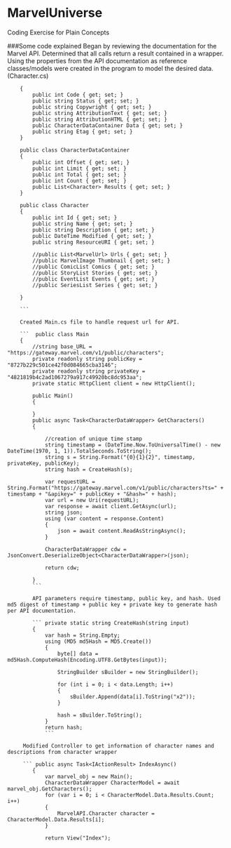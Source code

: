 # MarvelUniverse
Coding Exercise for Plain Concepts 


###Some code explained
Began by reviewing the documentation for the Marvel API. Determined that all calls return a result contained in a wrapper. Using the properties from the API documentation
as reference classes/models were created in the program to model the desired data.(Character.cs)  

``` public class CharacterDataWrapper
    {
        public int Code { get; set; }
        public string Status { get; set; }
        public string Copywright { get; set; }
        public string AttributionText { get; set; }
        public string AttributionHTML { get; set; }
        public CharacterDataContainer Data { get; set; }
        public string Etag { get; set; }
    }

    public class CharacterDataContainer
    {
        public int Offset { get; set; }
        public int Limit { get; set; }
        public int Total { get; set; }
        public int Count { get; set; }
        public List<Character> Results { get; set; }
    }

    public class Character
    {
        public int Id { get; set; }
        public string Name { get; set; }
        public string Description { get; set; }
        public DateTime Modified { get; set; }
        public string ResourceURI { get; set; }
        
        //public List<MarvelUrl> Urls { get; set; }
        //public MarvelImage Thumbnail { get; set; }
        //public ComicList Comics { get; set; }
        //public StoryList Stories { get; set; }
        //public EventList Events { get; set; }
        //public SeriesList Series { get; set; }

    }
    
    ```
    
    Created Main.cs file to handle request url for API. 
    
    ```  public class Main
    {
        //string base_URL = "https://gateway.marvel.com/v1/public/characters";
        private readonly string publicKey = "8727b229c501ce42f0d084665cba3146";
        private readonly string privateKey = "4821819b4c2ad1067279a917c49920bc8dc953aa";
        private static HttpClient client = new HttpClient();

        public Main()
        {

        }
        public async Task<CharacterDataWrapper> GetCharacters()
        {

            //creation of unique time stamp 
            string timestamp = (DateTime.Now.ToUniversalTime() - new DateTime(1970, 1, 1)).TotalSeconds.ToString();
            string s = String.Format("{0}{1}{2}", timestamp, privateKey, publicKey);
            string hash = CreateHash(s);

            var requestURL = String.Format("https://gateway.marvel.com/v1/public/characters?ts=" + timestamp + "&apikey=" + publicKey + "&hash=" + hash);
            var url = new Uri(requestURL);
            var response = await client.GetAsync(url);
            string json;
            using (var content = response.Content)
            {
                json = await content.ReadAsStringAsync();
            }

            CharacterDataWrapper cdw = JsonConvert.DeserializeObject<CharacterDataWrapper>(json);

            return cdw;

        }
        ```
        
        API parameters require timestamp, public key, and hash. Used md5 digest of timestamp + public key + private key to generate hash per API documentation.
        
        ``` private static string CreateHash(string input)
        {
            var hash = String.Empty;
            using (MD5 md5Hash = MD5.Create())
            {
                byte[] data = md5Hash.ComputeHash(Encoding.UTF8.GetBytes(input));

                StringBuilder sBuilder = new StringBuilder();

                for (int i = 0; i < data.Length; i++)
                {
                    sBuilder.Append(data[i].ToString("x2"));
                }

                hash = sBuilder.ToString();
            }
            return hash;
            ```
            
     Modified Controller to get information of character names and descriptions from character wrapper
     
     ``` public async Task<IActionResult> IndexAsync()
        {
            var marvel_obj = new Main();
            CharacterDataWrapper CharacterModel = await marvel_obj.GetCharacters();
            for (var i = 0; i < CharacterModel.Data.Results.Count; i++)
            {
                MarvelAPI.Character character = CharacterModel.Data.Results[i];
            }

            return View("Index");
```


     
            
        
    
